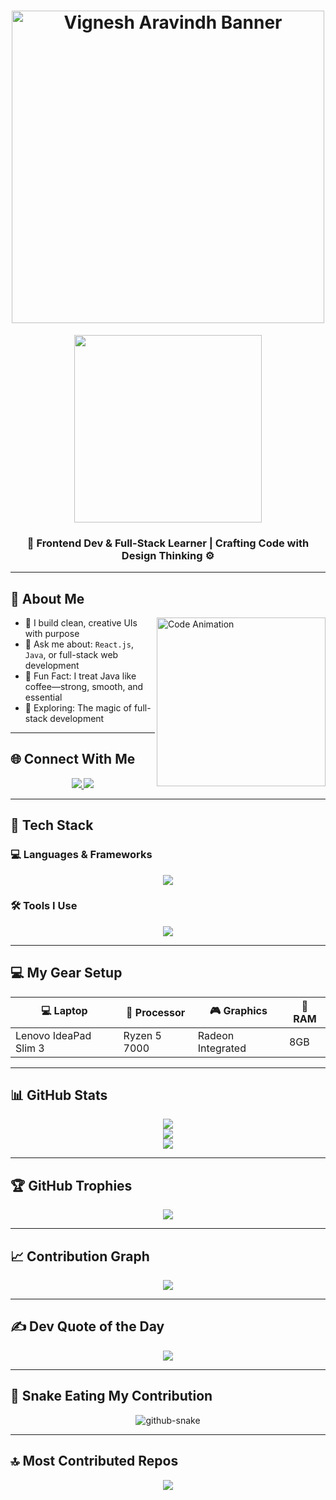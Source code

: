 <h1 align="center">
  <img src="https://raw.githubusercontent.com/Aravindh-vignesh/Aravindh-vignesh/main/assets/banner.gif" alt="Vignesh Aravindh Banner" width="500"/>
</h1>

<p align="center">
  <img src="https://mir-s3-cdn-cf.behance.net/project_modules/source/06f21a161921919.63cd7887d0a70.gif" width="300" />
</p>

<h3 align="center">
  <strong>🚀 Frontend Dev & Full-Stack Learner | Crafting Code with Design Thinking ⚙️</strong>
</h3>

---

## 🧠 About Me

<img align="right" src="https://mir-s3-cdn-cf.behance.net/project_modules/source/06f21a161921919.63cd7887d0a70.gif" width="270" alt="Code Animation" />

- 🎯 I build clean, creative UIs with purpose  
- 💬 Ask me about: `React.js`, `Java`, or full-stack web development  
- 🤖 Fun Fact: I treat Java like coffee—strong, smooth, and essential  
- 🧪 Exploring: The magic of full-stack development

---

## 🌐 Connect With Me

<p align="center">
  <a href="https://linkedin.com/in/aravindh" target="_blank">
    <img src="https://skillicons.dev/icons?i=linkedin" />
  </a>
  <a href="mailto:vignesharavindh.official@gmail.com">
    <img src="https://skillicons.dev/icons?i=gmail" />
  </a>
</p>

---

## 🧰 Tech Stack

### 💻 Languages & Frameworks

<p align="center">
  <img src="https://skillicons.dev/icons?i=html,css,js,react,bootstrap,tailwind,python,java" />
</p>

### 🛠️ Tools I Use

<p align="center">
  <img src="https://skillicons.dev/icons?i=github,vscode,figma,mysql" />
</p>

---

## 💻 My Gear Setup

| 💻 Laptop              | 🧠 Processor     | 🎮 Graphics         | 🔋 RAM   |
|------------------------|------------------|----------------------|----------|
| Lenovo IdeaPad Slim 3  | Ryzen 5 7000    | Radeon Integrated    | 8GB      |

---

## 📊 GitHub Stats

<p align="center">
  <img src="https://github-readme-stats.vercel.app/api?username=Aravindh-vignesh&theme=github_dark&hide_border=false&include_all_commits=true&count_private=true" />
  <br/>
  <img src="https://streak-stats.demolab.com?user=Aravindh-vignesh&theme=github-dark&hide_border=false" />
  <br/>
  <img src="https://github-readme-stats.vercel.app/api/top-langs/?username=Aravindh-vignesh&theme=github_dark&hide_border=false&layout=compact" />
</p>

---

## 🏆 GitHub Trophies

<p align="center">
  <img src="https://github-profile-trophy.vercel.app/?username=Aravindh-vignesh&theme=algolia&no-frame=false&no-bg=true&margin-w=15" />
</p>

---

## 📈 Contribution Graph

<p align="center">
  <img src="https://github-readme-activity-graph.vercel.app/graph?username=Aravindh-vignesh&theme=react-dark&bg_color=1d1d1d&color=00bcd4&line=00f5a0&point=f5a623&area=true&hide_border=true" />
</p>

---

## ✍️ Dev Quote of the Day

<p align="center">
  <img src="https://quotes-github-readme.vercel.app/api?type=horizontal&theme=dark" />
</p>

---

## 🐍 Snake Eating My Contribution

<p align="center">
  <picture>
    <source media="(prefers-color-scheme: dark)" srcset="https://raw.githubusercontent.com/Aravindh-vignesh/Aravindh-vignesh/output/github-snake-dark.svg" />
    <source media="(prefers-color-scheme: light)" srcset="https://raw.githubusercontent.com/Aravindh-vignesh/Aravindh-vignesh/output/github-snake.svg" />
    <img alt="github-snake" src="https://raw.githubusercontent.com/Aravindh-vignesh/Aravindh-vignesh/output/github-snake.svg" />
  </picture>
</p>

---

## 🔝 Most Contributed Repos

<p align="center">
  <img src="https://github-contributor-stats.vercel.app/api?username=Aravindh-vignesh&limit=5&theme=dark&combine_all_yearly_contributions=true" />
</p>

<!-- Proudly created with GPRM ( https://gprm.itsvg.in ) -->
